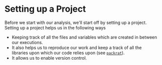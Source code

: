 # Setting up a Project

Before we start with our analysis, we'll start off by setting up a project. Setting up a project helps us in the following ways

- Keeping track of all the files and variables which are created in between our executions. 
- It also helps us to reproduce our work and keep a track of all the libraries upon which our code relies upon (see [`packrat`](https://github.com/rstudio/packrat)).
- It allows us to enable version control.
